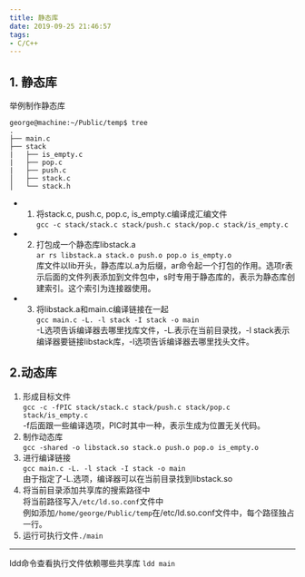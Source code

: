 ```yaml
---
title: 静态库
date: 2019-09-25 21:46:57
tags:
- C/C++
---
```

## 1. 静态库
举例制作静态库

<!--more-->
```shell
george@machine:~/Public/temp$ tree
.
├── main.c
├── stack
|   ├── is_empty.c
|   ├── pop.c
|   ├── push.c
│   ├── stack.c
│   └── stack.h
```
* 1. 将stack.c, push.c, pop.c, is_empty.c编译成汇编文件  
`gcc -c stack/stack.c stack/push.c stack/pop.c stack/is_empty.c`

* 2. 打包成一个静态库libstack.a  
`ar rs libstack.a stack.o push.o pop.o is_empty.o`   
库文件以lib开头，静态库以.a为后缀，ar命令起一个打包的作用。选项r表示后面的文件列表添加到文件包中，s时专用于静态库的，表示为静态库创建索引。这个索引为连接器使用。
* 3. 将libstack.a和main.c编译链接在一起  
`gcc main.c -L. -l stack -I stack -o main`  
-L选项告诉编译器去哪里找库文件，-L.表示在当前目录找，-l stack表示编译器要链接libstack库，-I选项告诉编译器去哪里找头文件。
## 2.动态库
1. 形成目标文件  
`gcc -c -fPIC stack/stack.c stack/push.c stack/pop.c stack/is_empty.c`  
-f后面跟一些编译选项，PIC时其中一种，表示生成为位置无关代码。
2. 制作动态库  
`gcc -shared -o libstack.so stack.o push.o pop.o is_empty.o`  
3. 进行编译链接  
`gcc main.c -L. -l stack -I stack -o main`  
由于指定了-L.选项，编译器可以在当前目录找到libstack.so  
4. 将当前目录添加共享库的搜索路径中  
将当前路径写入`/etc/ld.so.conf`文件中   
例如添加`/home/george/Public/temp`在/etc/ld.so.conf文件中，每个路径独占一行。
5. 运行可执行文件`./main`
***
ldd命令查看执行文件依赖哪些共享库
`ldd main`




